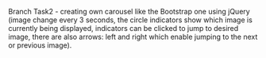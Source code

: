 Branch Task2 - creating own carousel like the Bootstrap one using jQuery (image change every 3 seconds, the circle indicators show which image is currently being displayed, indicators can be clicked to jump to desired image, there are also arrows: left and right which enable jumping to the next or previous image).
